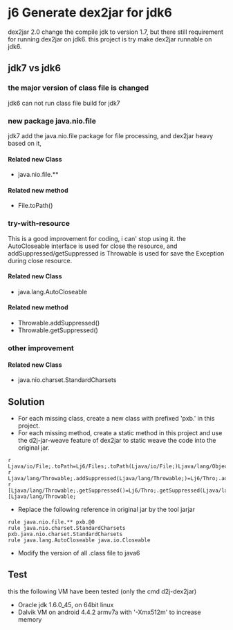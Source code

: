 # j6 Generate dex2jar for jdk6

dex2jar 2.0 change the compile jdk to version 1.7, but there still requirement for running dex2jar on jdk6. this project
is try make dex2jar runnable on jdk6.

## jdk7 vs jdk6

### the major version of class file is changed

jdk6 can not run class file build for jdk7

### new package java.nio.file

jdk7 add the java.nio.file package for file processing, and dex2jar heavy based on it,

#### Related new Class

* java.nio.file.\*\*

#### Related new method

* File.toPath()

### try-with-resource

This is a good improvement for coding, i can' stop using it. the AutoCloseable interface is used for close the resource,
and addSuppressed/getSuppressed is Throwable is used for save the Exception during close resource.

#### Related new Class

* java.lang.AutoCloseable

#### Related new method

* Throwable.addSuppressed()
* Throwable.getSuppressed()

### other improvement

#### Related new Class

* java.nio.charset.StandardCharsets

## Solution

* For each missing class, create a new class with prefixed 'pxb.' in this project.
* For each missing method, create a static method in this project and use the d2j-jar-weave feature of dex2jar to static
  weave the code into the original jar.

```
r Ljava/io/File;.toPath=Lj6/Files;.toPath(Ljava/io/File;)Ljava/lang/Object;
r Ljava/lang/Throwable;.addSuppressed(Ljava/lang/Throwable;)=Lj6/Thro;.addSuppressed(Ljava/lang/Throwable;Ljava/lang/Throwable;)V;
r [Ljava/lang/Throwable;.getSuppressed()=Lj6/Thro;.getSuppressed(Ljava/lang/Throwable;)[Ljava/lang/Throwable;
```

* Replace the following reference in original jar by the tool jarjar

```
rule java.nio.file.** pxb.@0
rule java.nio.charset.StandardCharsets pxb.java.nio.charset.StandardCharsets
rule java.lang.AutoCloseable java.io.Closeable
```

* Modify the version of all .class file to java6

## Test

this the following VM have been tested (only the cmd d2j-dex2jar)

* Oracle jdk 1.6.0_45, on 64bit linux
* Dalvik VM on android 4.4.2 armv7a with '-Xmx512m' to increase memory


